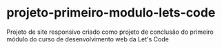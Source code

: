 # projeto-primeiro-modulo-lets-code
Projeto de site responsivo criado como projeto de conclusão do primeiro módulo do curso de desenvolvimento web da Let's Code 
